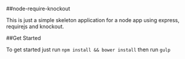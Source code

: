 ##node-require-knockout

This is just a simple skeleton application for a node app using express, requirejs and knockout.

##Get Started 

To get started just run `npm install && bower install` then run `gulp`
